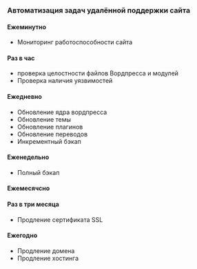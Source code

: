 ### Автоматизация задач удалённой поддержки сайта

#### Ежеминутно
- Мониторинг работоспособности сайта

#### Раз в час
- проверка целостности файлов Вордпресса и модулей
- Проверка наличия уязвимостей

#### Ежедневно
- Обновление ядра вордпресса
- Обновление темы
- Обновление плагинов
- Обновление переводов
- Инкрементный бэкап

#### Еженедельно
- Полный бэкап

#### Ежемесячсно

#### Раз в три месяца
- Продление сертификата SSL

#### Ежегодно
- Продление домена
- Продление хостинга
